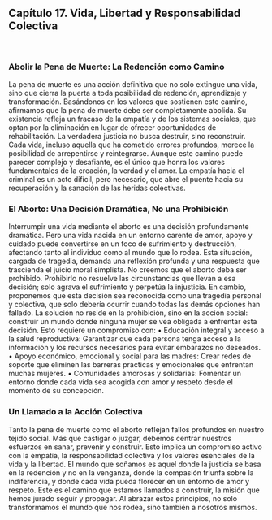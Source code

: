 ## Capítulo 17. Vida, Libertad y Responsabilidad Colectiva
 

### Abolir la Pena de Muerte: La Redención como Camino
La pena de muerte es una acción definitiva que no solo extingue una vida, sino que cierra la puerta a toda posibilidad de redención, aprendizaje y transformación. Basándonos en los valores que sostienen este camino, afirmamos que la pena de muerte debe ser completamente abolida. Su existencia refleja un fracaso de la empatía y de los sistemas sociales, que optan por la eliminación en lugar de ofrecer oportunidades de rehabilitación. La verdadera justicia no busca destruir, sino reconstruir. Cada vida, incluso aquella que ha cometido errores profundos, merece la posibilidad de arrepentirse y reintegrarse. Aunque este camino puede parecer complejo y desafiante, es el único que honra los valores fundamentales de la creación, la verdad y el amor. La empatía hacia el criminal es un acto difícil, pero necesario, que abre el puente hacia su recuperación y la sanación de las heridas colectivas.

### El Aborto: Una Decisión Dramática, No una Prohibición
Interrumpir una vida mediante el aborto es una decisión profundamente dramática. Pero una vida nacida en un entorno carente de amor, apoyo y cuidado puede convertirse en un foco de sufrimiento y destrucción, afectando tanto al individuo como al mundo que lo rodea. Esta situación, cargada de tragedia, demanda una reflexión profunda y una respuesta que trascienda el juicio moral simplista. No creemos que el aborto deba ser prohibido. Prohibirlo no resuelve las circunstancias que llevan a esa decisión; solo agrava el sufrimiento y perpetúa la injusticia. En cambio, proponemos que esta decisión sea reconocida como una tragedia personal y colectiva, que solo debería ocurrir cuando todas las demás opciones han fallado. La solución no reside en la prohibición, sino en la acción social: construir un mundo donde ninguna mujer se vea obligada a enfrentar esta decisión. Esto requiere un compromiso con: • Educación integral y acceso a la salud reproductiva: Garantizar que cada persona tenga acceso a la información y los recursos necesarios para evitar embarazos no deseados. • Apoyo económico, emocional y social para las madres: Crear redes de soporte que eliminen las barreras prácticas y emocionales que enfrentan muchas mujeres. • Comunidades amorosas y solidarias: Fomentar un entorno donde cada vida sea acogida con amor y respeto desde el momento de su concepción.

### Un Llamado a la Acción Colectiva
Tanto la pena de muerte como el aborto reflejan fallos profundos en nuestro tejido social. Más que castigar o juzgar, debemos centrar nuestros esfuerzos en sanar, prevenir y construir. Esto implica un compromiso activo con la empatía, la responsabilidad colectiva y los valores esenciales de la vida y la libertad. El mundo que soñamos es aquel donde la justicia se basa en la redención y no en la venganza, donde la compasión triunfa sobre la indiferencia, y donde cada vida pueda florecer en un entorno de amor y respeto. Este es el camino que estamos llamados a construir, la misión que hemos jurado seguir y propagar. Al abrazar estos principios, no solo transformamos el mundo que nos rodea, sino también a nosotros mismos.  